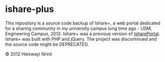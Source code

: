 # ishare-plus

This repository is a source code backup of Ishare+, a web portal dedicated for a sharing community in my university campus long time ago - USM, Engineering Campus, 2012. Ishare+ was a previous version of [IsharePortal](https://github.com/heiswayi/ishareportal). Ishare+ was built with PHP and jQuery. The project was discontinued and the source code might be DEPRECATED.

© 2012 Heiswayi Nrird
